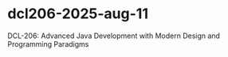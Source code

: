 # dcl206-2025-aug-11
DCL-206: Advanced Java Development with Modern Design and Programming Paradigms
